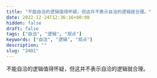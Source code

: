 ```yaml
---
title: "不能自洽的逻辑值得怀疑，但这并不表示自洽的逻辑就合理。"
date: 2022-12-24T12:36:16+08:00
hidden: false
draft: false
tags: ["自洽", "逻辑", "观点"]
keywords: ["自洽", "逻辑", "观点"]
description: ""
slug: "2401"
---
```


不能自洽的逻辑值得怀疑，但这并不表示自洽的逻辑就合理。
